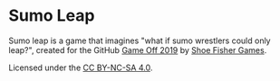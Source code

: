 # Sumo Leap
Sumo leap is a game that imagines "what if sumo wrestlers could only leap?", created for the GitHub [Game Off 2019](https://itch.io/jam/game-off-2019) by [Shoe Fisher Games](https://shoefishergames.com/).

Licensed under the [CC BY-NC-SA 4.0](LICENSE).
